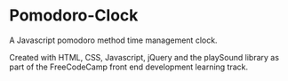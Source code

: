 # Pomodoro-Clock
A Javascript pomodoro method time management clock.

Created with HTML, CSS, Javascript, jQuery and the playSound library as part of the FreeCodeCamp front end development learning track.
